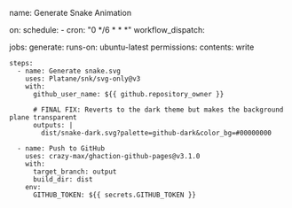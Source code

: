 name: Generate Snake Animation

on:
  schedule:
    - cron: "0 */6 * * *"
  workflow_dispatch:

jobs:
  generate:
    runs-on: ubuntu-latest
    permissions: 
      contents: write
      
    steps:
      - name: Generate snake.svg
        uses: Platane/snk/svg-only@v3
        with:
          github_user_name: ${{ github.repository_owner }}
          
          # FINAL FIX: Reverts to the dark theme but makes the background plane transparent
          outputs: |
            dist/snake-dark.svg?palette=github-dark&color_bg=#00000000

      - name: Push to GitHub
        uses: crazy-max/ghaction-github-pages@v3.1.0
        with:
          target_branch: output
          build_dir: dist
        env:
          GITHUB_TOKEN: ${{ secrets.GITHUB_TOKEN }}
